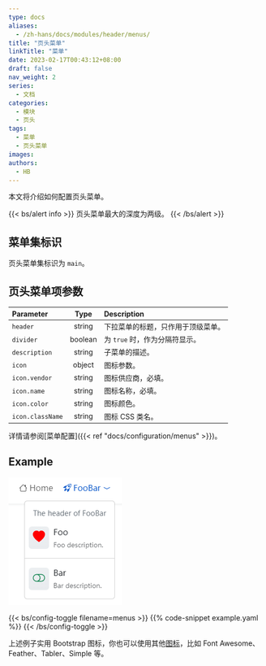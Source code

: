 ```yaml
---
type: docs
aliases:
  - /zh-hans/docs/modules/header/menus/
title: "页头菜单"
linkTitle: "菜单"
date: 2023-02-17T00:43:12+08:00
draft: false
nav_weight: 2
series:
  - 文档
categories:
  - 模块
  - 页头
tags:
  - 菜单
  - 页头菜单
images:
authors:
  - HB
---
```


本文将介绍如何配置页头菜单。

<!--more-->

{{< bs/alert info >}}
页头菜单最大的深度为两级。
{{< /bs/alert >}}

## 菜单集标识

页头菜单集标识为 `main`。

## 页头菜单项参数

| Parameter        |  Type   | Description                        |
| :--------------- | :-----: | :--------------------------------- |
| `header`         | string  | 下拉菜单的标题，只作用于顶级菜单。 |
| `divider`        | boolean | 为 `true` 时，作为分隔符显示。     |
| `description`    | string  | 子菜单的描述。                     |
| `icon`           | object  | 图标参数。                         |
| `icon.vendor`    | string  | 图标供应商，必填。                 |
| `icon.name`      | string  | 图标名称，必填。                   |
| `icon.color`     | string  | 图标颜色。                         |
| `icon.className` | string  | 图标 CSS 类名。                    |

详情请参阅[菜单配置]({{< ref "docs/configuration/menus" >}})。

## Example

![页头菜单示例](example.png)

{{< bs/config-toggle filename=menus >}}
{{% code-snippet example.yaml %}}
{{< /bs/config-toggle >}}

上述例子实用 Bootstrap 图标，你也可以使用其他[图标](https://hugomods.com/en/icons)，比如 Font Awesome、Feather、Tabler、Simple 等。
